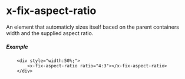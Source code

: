 x-fix-aspect-ratio
============

An element that automaticly sizes itself baced on the parent containers width and the supplied aspect ratio.

##### Example

		<div style="width:50%;">
			<x-fix-aspect-ratio ratio="4:3"></x-fix-aspect-ratio>
		</div>
